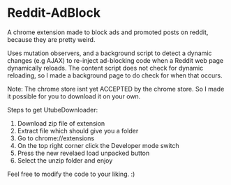 # Reddit-AdBlock

A chrome extension made to block ads and promoted posts on reddit, because they are pretty weird. 

Uses mutation observers, and a background script to detect a dynamic changes (e.g AJAX) to re-inject ad-blocking code when a Reddit web page dynamically reloads. The content script does not check for dynamic reloading, so I made a background page to do check for when that occurs.


Note: The chrome store isnt yet ACCEPTED by the chrome store.
So I made it possible for you to download it on your own.

Steps to get UtubeDownloader:

1) Download zip file of extension
2) Extract file which should give you a folder
3) Go to chrome://extensions
4) On the top right corner click the Developer mode switch
5) Press the new revelaed load unpacked button
6) Select the unzip folder and enjoy

Feel free to modify the code to your liking. :)









